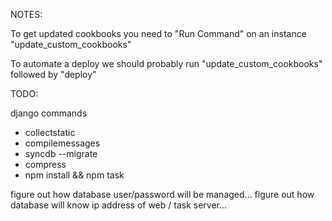 
NOTES:

To get updated cookbooks you need to "Run Command" on an instance "update_custom_cookbooks"

To automate a deploy we should probably run "update_custom_cookbooks" followed by "deploy"


TODO:

django commands
- collectstatic
- compilemessages
- syncdb --migrate
- compress
- npm install && npm task

figure out how database user/password will be managed...
figure out how database will know ip address of web / task server...
